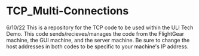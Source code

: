 # TCP_Multi-Connections
6/10/22
This is a repository for the TCP code to be used within the ULI Tech Demo. This code sends/recieves/manages the code from the FlightGear machine,
the GUI machine, and the server machine. Be sure to change the host addresses in both codes to be specific to your machine's IP address.
